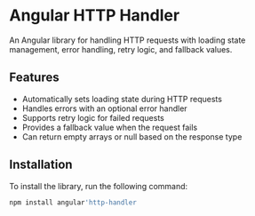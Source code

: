 # Angular HTTP Handler

An Angular library for handling HTTP requests with loading state management, error handling, retry logic, and fallback values.

## Features

- Automatically sets loading state during HTTP requests
- Handles errors with an optional error handler
- Supports retry logic for failed requests
- Provides a fallback value when the request fails
- Can return empty arrays or null based on the response type

## Installation

To install the library, run the following command:

```bash
npm install angular'http-handler
